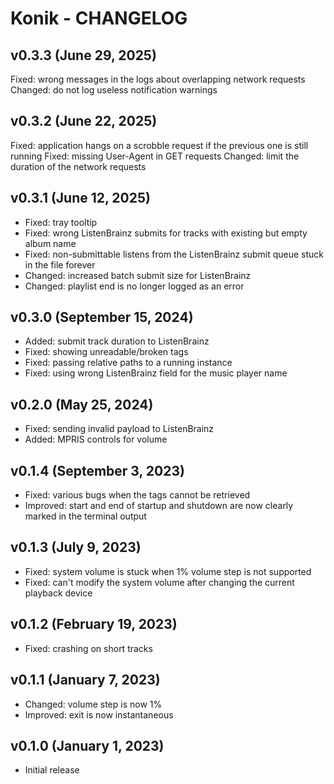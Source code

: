 # Konik - CHANGELOG


## v0.3.3 (June 29, 2025)

Fixed: wrong messages in the logs about overlapping network requests
Changed: do not log useless notification warnings


## v0.3.2 (June 22, 2025)

Fixed: application hangs on a scrobble request if the previous one is still running
Fixed: missing User-Agent in GET requests
Changed: limit the duration of the network requests


## v0.3.1 (June 12, 2025)

- Fixed: tray tooltip
- Fixed: wrong ListenBrainz submits for tracks with existing but empty album name
- Fixed: non-submittable listens from the ListenBrainz submit queue stuck in the file forever
- Changed: increased batch submit size for ListenBrainz
- Changed: playlist end is no longer logged as an error


## v0.3.0 (September 15, 2024)

- Added: submit track duration to ListenBrainz
- Fixed: showing unreadable/broken tags
- Fixed: passing relative paths to a running instance
- Fixed: using wrong ListenBrainz field for the music player name


## v0.2.0 (May 25, 2024)

- Fixed: sending invalid payload to ListenBrainz
- Added: MPRIS controls for volume


## v0.1.4 (September 3, 2023)

- Fixed: various bugs when the tags cannot be retrieved
- Improved: start and end of startup and shutdown are now clearly marked in the terminal output


## v0.1.3 (July 9, 2023)

- Fixed: system volume is stuck when 1% volume step is not supported
- Fixed: can't modify the system volume after changing the current playback device


## v0.1.2 (February 19, 2023)

- Fixed: crashing on short tracks


## v0.1.1 (January 7, 2023)

- Changed: volume step is now 1%
- Improved: exit is now instantaneous


## v0.1.0 (January 1, 2023)

- Initial release
